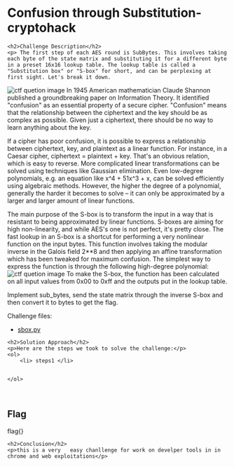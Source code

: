 
<!DOCTYPE html>
<html>

<body>
    <h1>Confusion through Substitution- cryptohack</h1>

    <h2>Challenge Description</h2>
    <p> The first step of each AES round is SubBytes. This involves taking each byte of the state matrix and substituting it for a different byte in a preset 16x16 lookup table. The lookup table is called a "Substitution box" or "S-box" for short, and can be perplexing at first sight. Let's break it down.
 <img src=" https://cybersecctf.github.io/blog/2024/practice/cryptohack/symmenticcryptography/ConfusionthroughSubstitution/Substitution.png" alt="ctf quetion image" class="inline"/>
In 1945 American mathematician Claude Shannon published a groundbreaking paper on Information Theory. It identified "confusion" as an essential property of a secure cipher. "Confusion" means that the relationship between the ciphertext and the key should be as complex as possible. Given just a ciphertext, there should be no way to learn anything about the key.

If a cipher has poor confusion, it is possible to express a relationship between ciphertext, key, and plaintext as a linear function. For instance, in a Caesar cipher, ciphertext = plaintext + key. That's an obvious relation, which is easy to reverse. More complicated linear transformations can be solved using techniques like Gaussian elimination. Even low-degree polynomials, e.g. an equation like x^4 + 51x^3 + x, can be solved efficiently using algebraic methods. However, the higher the degree of a polynomial, generally the harder it becomes to solve – it can only be approximated by a larger and larger amount of linear functions.

The main purpose of the S-box is to transform the input in a way that is resistant to being approximated by linear functions. S-boxes are aiming for high non-linearity, and while AES's one is not perfect, it's pretty close. The fast lookup in an S-box is a shortcut for performing a very nonlinear function on the input bytes. This function involves taking the modular inverse in the Galois field 2**8 and then applying an affine transformation which has been tweaked for maximum confusion. The simplest way to express the function is through the following high-degree polynomial:
 <img src=" https://cybersecctf.github.io/blog/2024/practice/cryptohack/symmenticcryptography/ConfusionthroughSubstitution/SBoxEq.png" alt="ctf quetion image" class="inline"/>
 To make the S-box, the function has been calculated on all input values from 0x00 to 0xff and the outputs put in the lookup table.

Implement sub_bytes, send the state matrix through the inverse S-box and then convert it to bytes to get the flag.

Challenge files:
  - <a href="https://cybersecctf.github.io/blog/2024/practice/cryptohack/symmenticcryptography/ConfusionthroughSubstitution/sbox.py">sbox.py</a>
</p>
 
    <h2>Solution Approach</h2>
    <p>Here are the steps we took to solve the challenge:</p>
    <ol>
        <li> steps1 </li>
       
    
    </ol>
<br>
    <h2>Flag</h2>
    <p class="flag">flag{}
</p>

    <h2>Conclusion</h2>
    <p>this is a very   easy chanllenge for work on develper tools in in chrome and web exploitations</p>
</body>
</html>




